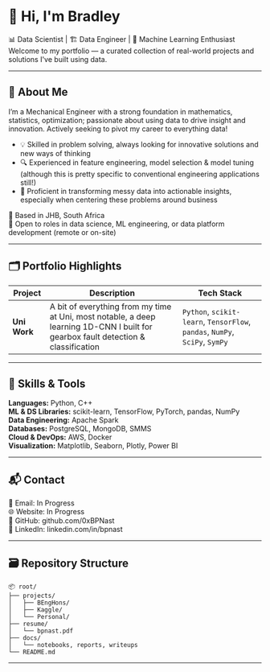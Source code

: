 # 👋 Hi, I'm Bradley

📊 Data Scientist | 🏗 Data Engineer | 🤖 Machine Learning Enthusiast<br>
Welcome to my portfolio — a curated collection of real-world projects and solutions I've built using data.

---

## 🧠 About Me

I’m a Mechanical Engineer with a strong foundation in mathematics, statistics, optimization; passionate about using data to drive insight and innovation.
Actively seeking to pivot my career to everything data!

- 💡 Skilled in problem solving, always looking for innovative solutions and new ways of thinking
- 🔍 Experienced in feature engineering, model selection & model tuning (although this is pretty specific to conventional engineering applications still!)
- 🧰 Proficient in transforming messy data into actionable insights, especially when centering these problems around business

📍 Based in JHB, South Africa<br>
🚀 Open to roles in data science, ML engineering, or data platform development (remote or on-site)

---

## 🗂 Portfolio Highlights

| Project | Description | Tech Stack |
|--------|-------------|------------|
| **Uni Work** | A bit of everything from my time at Uni, most notable, a deep learning 1D-CNN I built for gearbox fault detection & classification | `Python`, `scikit-learn`, `TensorFlow`, `pandas`, `NumPy`, `SciPy`, `SymPy` |

---

## 🧰 Skills & Tools

**Languages:** Python, C++<br>
**ML & DS Libraries:** scikit-learn, TensorFlow, PyTorch, pandas, NumPy<br>
**Data Engineering:** Apache Spark<br>
**Databases:** PostgreSQL, MongoDB, SMMS<br>
**Cloud & DevOps:** AWS, Docker<br>
**Visualization:** Matplotlib, Seaborn, Plotly, Power BI<br>

---

## 📬 Contact
📧 Email: In Progress<br>
🌐 Website: In Progress<br>
🐙 GitHub: github.com/0xBPNast<br>
💼 LinkedIn: linkedin.com/in/bpnast<br>

---

## 🗃 Repository Structure
```
📦 root/
├── projects/
│   ├── BEngHons/
│   ├── Kaggle/
│   └── Personal/
├── resume/
│   └── bpnast.pdf
├── docs/
│   └── notebooks, reports, writeups
└── README.md
```

---
